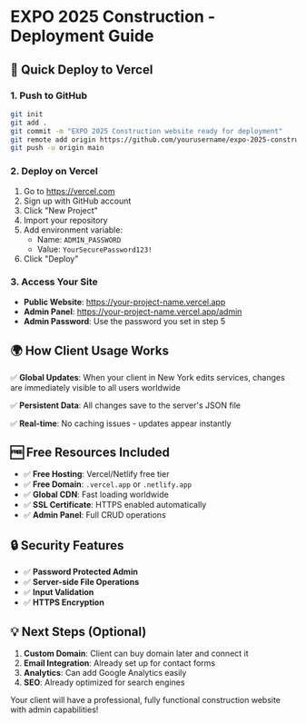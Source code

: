 # EXPO 2025 Construction - Deployment Guide

## 🚀 Quick Deploy to Vercel

### 1. Push to GitHub

```bash
git init
git add .
git commit -m "EXPO 2025 Construction website ready for deployment"
git remote add origin https://github.com/yourusername/expo-2025-construction.git
git push -u origin main
```

### 2. Deploy on Vercel

1. Go to https://vercel.com
2. Sign up with GitHub account
3. Click "New Project"
4. Import your repository
5. Add environment variable:
   - Name: `ADMIN_PASSWORD`
   - Value: `YourSecurePassword123!`
6. Click "Deploy"

### 3. Access Your Site

- **Public Website**: https://your-project-name.vercel.app
- **Admin Panel**: https://your-project-name.vercel.app/admin
- **Admin Password**: Use the password you set in step 5

## 🌍 How Client Usage Works

✅ **Global Updates**: When your client in New York edits services, changes are immediately visible to all users worldwide

✅ **Persistent Data**: All changes save to the server's JSON file

✅ **Real-time**: No caching issues - updates appear instantly

## 🆓 Free Resources Included

- ✅ **Free Hosting**: Vercel/Netlify free tier
- ✅ **Free Domain**: `.vercel.app` or `.netlify.app`
- ✅ **Global CDN**: Fast loading worldwide
- ✅ **SSL Certificate**: HTTPS enabled automatically
- ✅ **Admin Panel**: Full CRUD operations

## 🔒 Security Features

- ✅ **Password Protected Admin**
- ✅ **Server-side File Operations**
- ✅ **Input Validation**
- ✅ **HTTPS Encryption**

## 💡 Next Steps (Optional)

1. **Custom Domain**: Client can buy domain later and connect it
2. **Email Integration**: Already set up for contact forms
3. **Analytics**: Can add Google Analytics easily
4. **SEO**: Already optimized for search engines

Your client will have a professional, fully functional construction website with admin capabilities!
